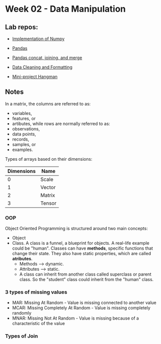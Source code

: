 # Week 02 - Data Manipulation

## Lab repos:
- [Implementation of Numpy](https://github.com/TebasMartinez/lab-tutorial-implementation-of-numpy)
- [Pandas](https://github.com/TebasMartinez/lab-dw-pandas)
- [Pandas concat, joining, and merge](https://github.com/TebasMartinez/lab-pandas-merge-en)
- [Data Cleaning and Formatting](https://github.com/TebasMartinez/lab-dw-data-cleaning-and-formatting)

- [Mini-project Hangman](https://github.com/TebasMartinez/Ironhack-Data-Analytics-Bootcamp-2025/tree/main/Week%2002%20-%20Data%20Manipulation/mini-project-hangman)

## Notes

In a matrix, the columns are referred to as:
- variables,
- features, or
- artibutes,
while rows are normally referred to as:
- observations,
- data points,
- records,
- samples, or
- examples.

Types of arrays based on their dimensions:

| Dimensions | Name |
| -------- | ------- |
| 0 | Scale |
| 1 | Vector |
| 2 | Matrix |
| 3 | Tensor |

### OOP 
Object Oriented Programming is structured around two main concepts:
- Object
- Class. A class is a funnel, a blueprint for objects. A real-life example could be "human". Classes can have **methods**, specific functions that change their state. They also have static properties, which are called **atributes**.
  - Methods --> dynamic.
  - Attributes --> static.
  - A class can inherit from another class called superclass or parent class. So the "student" class could inherit from the "human" class.

### 3 types of missing values
- MAR: Missing At Random - Value is missing connected to another value
- MCAR: Missing Completely At Random - Value is missing completely randomly
- MNAR: Missing Not At Random - Value is missing because of a characteristic of the value

### Types of Join
